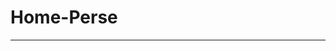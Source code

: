 # Home-Perse
------------------
<!--[princ](https://github.com/PedroPerse/home-pet/assets/133821168/0f9cb1fb-288a-416e-bb24-d5d573eb0b96) tela principal-->
<!--![serviços](https://github.com/PedroPerse/home-pet/assets/133821168/a104ad42-3b3c-42a8-b57c-bad9989ebe89) Serviços -->
<!--![Quem Somos (1)](https://github.com/PedroPerse/home-pet/assets/133821168/12fd5474-065f-46ed-934c-be36254c1e6c) Quem somos-->
